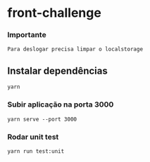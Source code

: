 # front-challenge

### Importante
```
Para deslogar precisa limpar o localstorage
```

## Instalar dependências
```
yarn
```
### Subir aplicação na porta 3000
```
yarn serve --port 3000
```

### Rodar unit test
```
yarn run test:unit
```
